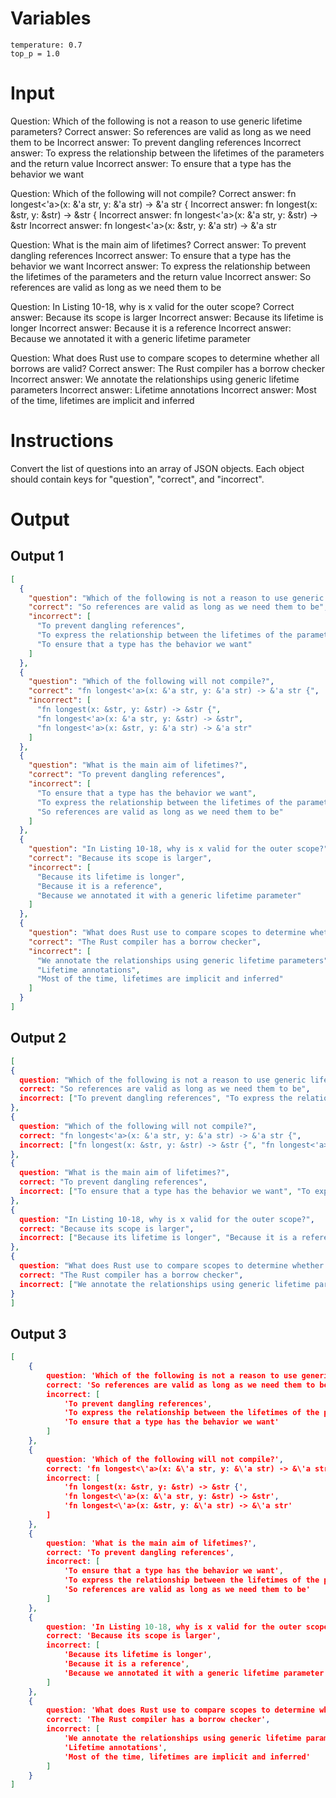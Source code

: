 # Variables
```
temperature: 0.7
top_p = 1.0
```

# Input
Question: Which of the following is not a reason to use generic lifetime parameters?
Correct answer: So references are valid as long as we need them to be
Incorrect answer: To prevent dangling references
Incorrect answer: To express the relationship between the lifetimes of the parameters and the return value
Incorrect answer: To ensure that a type has the behavior we want

Question: Which of the following will not compile?
Correct answer: fn longest<'a>(x: &'a str, y: &'a str) -> &'a str {
Incorrect answer: fn longest(x: &str, y: &str) -> &str {
Incorrect answer: fn longest<'a>(x: &'a str, y: &str) -> &str
Incorrect answer: fn longest<'a>(x: &str, y: &'a str) -> &'a str

Question: What is the main aim of lifetimes?
Correct answer: To prevent dangling references
Incorrect answer: To ensure that a type has the behavior we want
Incorrect answer: To express the relationship between the lifetimes of the parameters and the return value
Incorrect answer: So references are valid as long as we need them to be

Question: In Listing 10-18, why is x valid for the outer scope?
Correct answer: Because its scope is larger
Incorrect answer: Because its lifetime is longer
Incorrect answer: Because it is a reference
Incorrect answer: Because we annotated it with a generic lifetime parameter

Question: What does Rust use to compare scopes to determine whether all borrows are valid?
Correct answer: The Rust compiler has a borrow checker
Incorrect answer: We annotate the relationships using generic lifetime parameters
Incorrect answer: Lifetime annotations
Incorrect answer: Most of the time, lifetimes are implicit and inferred

# Instructions
Convert the list of questions into an array of JSON objects. Each object should contain keys for "question", "correct", and "incorrect".

# Output
## Output 1
```json
[
  {
    "question": "Which of the following is not a reason to use generic lifetime parameters?",
    "correct": "So references are valid as long as we need them to be",
    "incorrect": [
      "To prevent dangling references",
      "To express the relationship between the lifetimes of the parameters and the return value",
      "To ensure that a type has the behavior we want"
    ]
  },
  {
    "question": "Which of the following will not compile?",
    "correct": "fn longest<'a>(x: &'a str, y: &'a str) -> &'a str {",
    "incorrect": [
      "fn longest(x: &str, y: &str) -> &str {",
      "fn longest<'a>(x: &'a str, y: &str) -> &str",
      "fn longest<'a>(x: &str, y: &'a str) -> &'a str"
    ]
  },
  {
    "question": "What is the main aim of lifetimes?",
    "correct": "To prevent dangling references",
    "incorrect": [
      "To ensure that a type has the behavior we want",
      "To express the relationship between the lifetimes of the parameters and the return value",
      "So references are valid as long as we need them to be"
    ]
  },
  {
    "question": "In Listing 10-18, why is x valid for the outer scope?",
    "correct": "Because its scope is larger",
    "incorrect": [
      "Because its lifetime is longer",
      "Because it is a reference",
      "Because we annotated it with a generic lifetime parameter"
    ]
  },
  {
    "question": "What does Rust use to compare scopes to determine whether all borrows are valid?",
    "correct": "The Rust compiler has a borrow checker",
    "incorrect": [
      "We annotate the relationships using generic lifetime parameters",
      "Lifetime annotations",
      "Most of the time, lifetimes are implicit and inferred"
    ]
  }
]
```

## Output 2
```json
[
{
  question: "Which of the following is not a reason to use generic lifetime parameters?",
  correct: "So references are valid as long as we need them to be",
  incorrect: ["To prevent dangling references", "To express the relationship between the lifetimes of the parameters and the return value", "To ensure that a type has the behavior we want"]
},
{
  question: "Which of the following will not compile?",
  correct: "fn longest<'a>(x: &'a str, y: &'a str) -> &'a str {",
  incorrect: ["fn longest(x: &str, y: &str) -> &str {", "fn longest<'a>(x: &'a str, y: &str) -> &str", "fn longest<'a>(x: &str, y: &'a str) -> &'a str"]
},
{
  question: "What is the main aim of lifetimes?",
  correct: "To prevent dangling references",
  incorrect: ["To ensure that a type has the behavior we want", "To express the relationship between the lifetimes of the parameters and the return value", "So references are valid as long as we need them to be"]
},
{
  question: "In Listing 10-18, why is x valid for the outer scope?",
  correct: "Because its scope is larger",
  incorrect: ["Because its lifetime is longer", "Because it is a reference", "Because we annotated it with a generic lifetime parameter"]
},
{
  question: "What does Rust use to compare scopes to determine whether all borrows are valid?",
  correct: "The Rust compiler has a borrow checker",
  incorrect: ["We annotate the relationships using generic lifetime parameters", "Lifetime annotations", "Most of the time, lifetimes are implicit and inferred"]
}
]
```

## Output 3
```json
[
    {
        question: 'Which of the following is not a reason to use generic lifetime parameters?',
        correct: 'So references are valid as long as we need them to be',
        incorrect: [
            'To prevent dangling references',
            'To express the relationship between the lifetimes of the parameters and the return value',
            'To ensure that a type has the behavior we want'
        ]
    },
    {
        question: 'Which of the following will not compile?',
        correct: 'fn longest<\'a>(x: &\'a str, y: &\'a str) -> &\'a str {',
        incorrect: [
            'fn longest(x: &str, y: &str) -> &str {',
            'fn longest<\'a>(x: &\'a str, y: &str) -> &str',
            'fn longest<\'a>(x: &str, y: &\'a str) -> &\'a str'
        ]
    },
    {
        question: 'What is the main aim of lifetimes?',
        correct: 'To prevent dangling references',
        incorrect: [
            'To ensure that a type has the behavior we want',
            'To express the relationship between the lifetimes of the parameters and the return value',
            'So references are valid as long as we need them to be'
        ]
    },
    {
        question: 'In Listing 10-18, why is x valid for the outer scope?',
        correct: 'Because its scope is larger',
        incorrect: [
            'Because its lifetime is longer',
            'Because it is a reference',
            'Because we annotated it with a generic lifetime parameter'
        ]
    },
    {
        question: 'What does Rust use to compare scopes to determine whether all borrows are valid?',
        correct: 'The Rust compiler has a borrow checker',
        incorrect: [
            'We annotate the relationships using generic lifetime parameters',
            'Lifetime annotations',
            'Most of the time, lifetimes are implicit and inferred'
        ]
    }
]

```